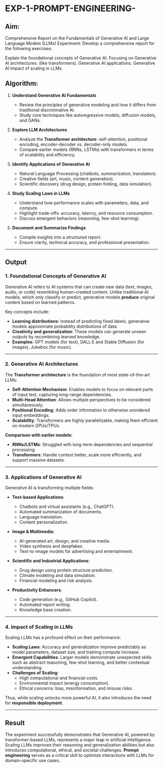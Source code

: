 # EXP-1-PROMPT-ENGINEERING-

## Aim: 
Comprehensive Report on the Fundamentals of Generative AI and Large Language Models (LLMs)
Experiment: Develop a comprehensive report for the following exercises:

Explain the foundational concepts of Generative AI.
Focusing on Generative AI architectures. (like transformers).
Generative AI applications.
Generative AI impact of scaling in LLMs.

## Algorithm:

1. **Understand Generative AI Fundamentals**  
   - Review the principles of generative modeling and how it differs from traditional discriminative AI.  
   - Study core techniques like autoregressive models, diffusion models, and GANs.  

2. **Explore LLM Architectures**  
   - Analyze the **Transformer architecture**: self-attention, positional encoding, encoder-decoder vs. decoder-only models.  
   - Compare earlier models (RNNs, LSTMs) with transformers in terms of scalability and efficiency.  

3. **Identify Applications of Generative AI**  
   - Natural Language Processing (chatbots, summarization, translation).  
   - Creative fields (art, music, content generation).  
   - Scientific discovery (drug design, protein folding, data simulation).  

4. **Study Scaling Laws in LLMs**  
   - Understand how performance scales with parameters, data, and compute.  
   - Highlight trade-offs: accuracy, latency, and resource consumption.  
   - Discuss emergent behaviors (reasoning, few-shot learning).  

5. **Document and Summarize Findings**  
   - Compile insights into a structured report.  
   - Ensure clarity, technical accuracy, and professional presentation.  

---


## Output
### 1. Foundational Concepts of Generative AI  
Generative AI refers to AI systems that can create new data (text, images, audio, or code) resembling human-created content. Unlike traditional AI models, which only classify or predict, generative models **produce** original content based on learned patterns.  

Key concepts include:  
- **Learning distributions**: Instead of predicting fixed labels, generative models approximate probability distributions of data.  
- **Creativity and generalization**: These models can generate unseen outputs by recombining learned knowledge.  
- **Examples**: GPT models (for text), DALL·E and Stable Diffusion (for images), Jukebox (for music).  

---

### 2. Generative AI Architectures  
The **Transformer architecture** is the foundation of most state-of-the-art LLMs:  

- **Self-Attention Mechanism**: Enables models to focus on relevant parts of input text, capturing long-range dependencies.  
- **Multi-Head Attention**: Allows multiple perspectives to be considered simultaneously.  
- **Positional Encoding**: Adds order information to otherwise unordered input embeddings.  
- **Scalability**: Transformers are highly parallelizable, making them efficient on modern GPUs/TPUs.  

**Comparison with earlier models:**  
- **RNNs/LSTMs**: Struggled with long-term dependencies and sequential processing.  
- **Transformers**: Handle context better, scale more efficiently, and support massive datasets.  

---

### 3. Applications of Generative AI  
Generative AI is transforming multiple fields:  

- **Text-based Applications**:  
  - Chatbots and virtual assistants (e.g., ChatGPT).  
  - Automated summarization of documents.  
  - Language translation.  
  - Content personalization.  

- **Image & Multimedia**:  
  - AI-generated art, design, and creative media.  
  - Video synthesis and deepfakes.  
  - Text-to-image models for advertising and entertainment.  

- **Scientific and Industrial Applications**:  
  - Drug design using protein structure prediction.  
  - Climate modeling and data simulation.  
  - Financial modeling and risk analysis.  

- **Productivity Enhancers**:  
  - Code generation (e.g., GitHub Copilot).  
  - Automated report writing.  
  - Knowledge base creation.  

---

### 4. Impact of Scaling in LLMs  
Scaling LLMs has a profound effect on their performance:  

- **Scaling Laws**: Accuracy and generalization improve predictably as model parameters, dataset size, and training compute increase.  
- **Emergent Capabilities**: Larger models demonstrate unexpected skills such as abstract reasoning, few-shot learning, and better contextual understanding.  
- **Challenges of Scaling**:  
  - High computational and financial costs.  
  - Environmental impact (energy consumption).  
  - Ethical concerns: bias, misinformation, and misuse risks.  

Thus, while scaling unlocks more powerful AI, it also introduces the need for **responsible deployment**.  

---
## Result
The experiment successfully demonstrates that Generative AI, powered by transformer-based LLMs, represents a major leap in artificial intelligence. Scaling LLMs improves their reasoning and generalization abilities but also introduces computational, ethical, and societal challenges. **Prompt engineering** serves as a critical skill to optimize interactions with LLMs for domain-specific use cases.  
